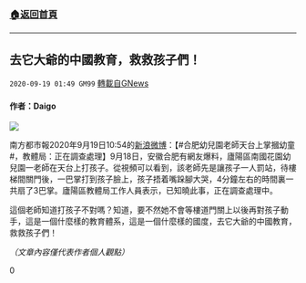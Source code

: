 ###  [:house:返回首頁](https://github.com/ourhimalayas/txt)
---

## 去它大爺的中國教育，救救孩子們！
`2020-09-19 01:49 GM99` [轉載自GNews](https://gnews.org/zh-hant/368039/)

#### **作者：Daigo**

![](https://s3.amazonaws.com/gnews-media-offload/wp-content/uploads/2020/09/19011705/%E5%86%85%E6%96%87%E5%8F%8A%E5%B0%81%E9%9D%A2%E8%A7%86%E9%A2%91.png)

南方都市報2020年9月19日10:54的[新浪微博](https://weibo.com/nddaily?refer_flag=0000015010_&amp;from=feed&amp;loc=nickname)：【#合肥幼兒園老師天台上掌摑幼童#，教體局：正在調查處理】9月18日，安徽合肥有網友爆料，廬陽區南國花園幼兒園一老師在天台上打孩子。從視頻可以看到，該老師先是讓孩子一人罰站，待樓梯間關門後，一巴掌打到孩子臉上，孩子捂着嘴跺腳大哭，4分鐘左右的時間裏一共扇了3巴掌。廬陽區教體局工作人員表示，已知曉此事，正在調查處理中。

這個老師知道打孩子不對嗎？知道，要不然她不會等樓道門關上以後再對孩子動手，這是一個什麼樣的教育體系，這是一個什麼樣的國度，去它大爺的中國教育，救救孩子們！

*（文章內容僅代表作者個人觀點）*

0
